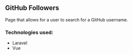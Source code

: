 ## GitHub Followers

Page that allows for a user to search for a GitHub username.

### Technologies used:
- Laravel
- Vue

